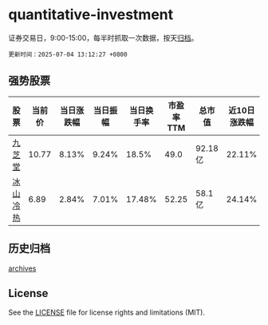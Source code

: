 # quantitative-investment

证券交易日，9:00-15:00，每半时抓取一次数据，按天[归档](archives)。

`更新时间：2025-07-04 13:12:27 +0800`

## 强势股票

|股票|当前价|当日涨跌幅|当日振幅|当日换手率|市盈率TTM|总市值|近10日涨跌幅|
|----|----|----|----|----|----|----|----|
|[九芝堂](https://xueqiu.com/S/SZ000989)|10.77|8.13%|9.24%|18.5%|49.0|92.18亿|22.11%|
|[冰山冷热](https://xueqiu.com/S/SZ000530)|6.89|2.84%|7.01%|17.48%|52.25|58.1亿|24.14%|

## 历史归档

[archives](archives)

## License

See the [LICENSE](LICENSE) file for license rights and limitations (MIT).